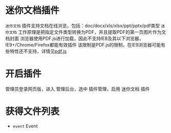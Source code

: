 # 迷你文档插件

`迷你文档` 插件支持文档在线浏览，包括：doc/docx/xls/xlsx/ppt/pptx/pdf类型
`迷你文档` 工作原理是把指定文件类型转换为PDF，并且提取PDF的第一页图片作为文档封面
 浏览器使用PDF.js进行加载，因此不支持IE8及其以下浏览器，IE9+/Chrome/Firefox都能有效插件
 该限制是PDF.js的限制，在IE9浏览器可能有些特性还不支持，详情见[pdf.js]

# 开启插件

管理员登录网页版，进入 管理后台，选中 插件管理，启用 迷你文档 插件

# 获得文件列表
* `event` Event


[pdf.js]:https://github.com/mozilla/pdf.js